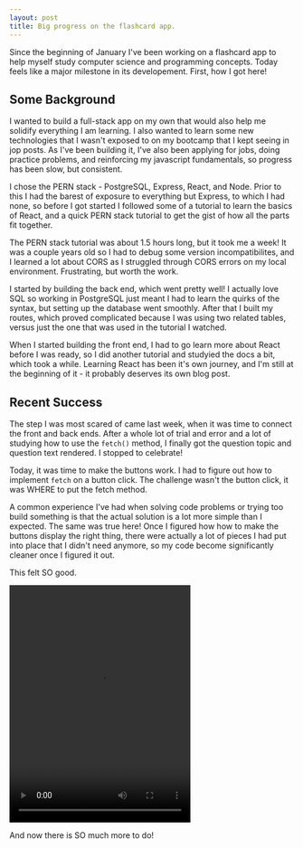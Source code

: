 ```yaml
---
layout: post
title: Big progress on the flashcard app.
---
```


Since the beginning of January I've been working on a flashcard app to help myself study computer science and programming concepts. Today feels like a major milestone in its developement. First, how I got here!

## Some Background

I wanted to build a full-stack app on my own that would also help me solidify everything I am learning. I also wanted to learn some new technologies that I wasn't exposed to on my bootcamp that I kept seeing in jop posts. As I've been building it, I've also been applying for jobs, doing practice problems, and reinforcing my javascript fundamentals, so progress has been slow, but consistent.

I chose the PERN stack - PostgreSQL, Express, React, and Node. Prior to this I had the barest of exposure to everything but Express, to which I had none, so before I got started I followed some of a tutorial to learn the basics of React, and a quick PERN stack tutorial to get the gist of how all the parts fit together.

The PERN stack tutorial was about 1.5 hours long, but it took me a week! It was a couple years old so I had to debug some version incompatibilites, and I learned a lot about CORS as I struggled through CORS errors on my local environment. Frustrating, but worth the work.

I started by building the back end, which went pretty well! I actually love SQL so working in PostgreSQL just meant I had to learn the quirks of the syntax, but setting up the database went smoothly. After that I built my routes, which proved complicated because I was using two related tables, versus just the one that was used in the tutorial I watched.

When I started building the front end, I had to go learn more about React before I was ready, so I did another tutorial and studyied the docs a bit, which took a while. Learning React has been it's own journey, and I'm still at the beginning of it - it probably deserves its own blog post.

## Recent Success

The step I was most scared of came last week, when it was time to connect the front and back ends. After a whole lot of trial and error and a lot of studying how to use the `fetch()` method, I finally got the question topic and question text rendered. I stopped to celebrate!

Today, it was time to make the buttons work. I had to figure out how to implement `fetch` on a button click. The challenge wasn't the button click, it was WHERE to put the fetch method.

A common experience I've had when solving code problems or trying too build something is that the actual solution is a lot more simple than I expected. The same was true here! Once I figured how how to make the buttons display the right thing, there were actually a lot of pieces I had put into place that I didn't need anymore, so my code become significantly cleaner once I figured it out.

This felt SO good.

<video width="320" height="420" controls>
  <source src="../images/flashcard_app-basic.mp4" type="video/mp4">
</video>

And now there is SO much more to do!
